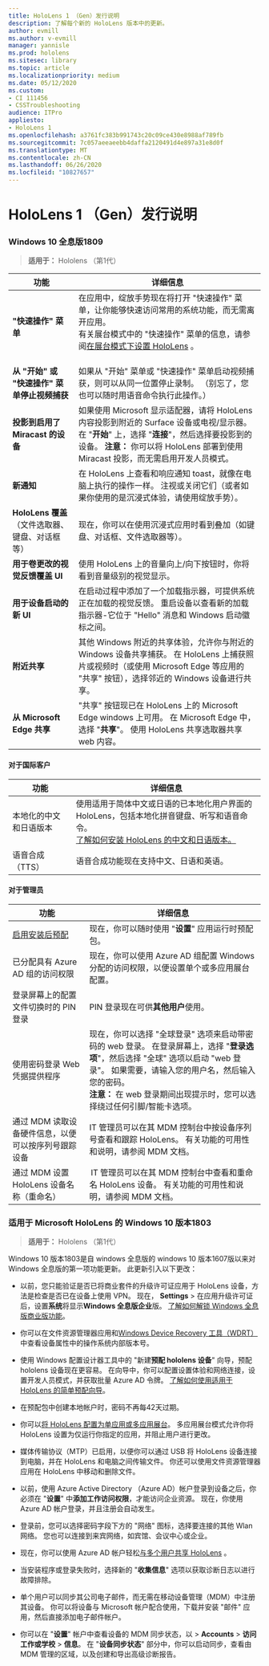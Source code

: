 ```yaml
---
title: HoloLens 1 （Gen）发行说明
description: 了解每个新的 HoloLens 版本中的更新。
author: evmill
ms.author: v-evmill
manager: yannisle
ms.prod: hololens
ms.sitesec: library
ms.topic: article
ms.localizationpriority: medium
ms.date: 05/12/2020
ms.custom:
- CI 111456
- CSSTroubleshooting
audience: ITPro
appliesto:
- HoloLens 1
ms.openlocfilehash: a3761fc383b991743c20c09ce430e8988af789fb
ms.sourcegitcommit: 7c057aeeaeebb4daffa2120491d4e897a31e8d0f
ms.translationtype: MT
ms.contentlocale: zh-CN
ms.lasthandoff: 06/26/2020
ms.locfileid: "10827657"
---
```

# HoloLens 1 （Gen）发行说明

### Windows 10 全息版1809

> **适用于：** Hololens （第1代）

| 功能 | 详细信息 |
|---|---|
| **"快速操作" 菜单** | 在应用中，绽放手势现在将打开 "快速操作" 菜单，让你能够快速访问常用的系统功能，而无需离开应用。 <br> 有关展台模式中的 "快速操作" 菜单的信息，请参阅[在展台模式下设置 HoloLens](hololens-kiosk.md) 。<br><br> |
| **从 "开始" 或 "快速操作" 菜单停止视频捕获** | 如果从 "开始" 菜单或 "快速操作" 菜单启动视频捕获，则可以从同一位置停止录制。 （别忘了，您也可以随时用语音命令执行此操作。） |
| **投影到启用了 Miracast 的设备** | 如果使用 Microsoft 显示适配器，请将 HoloLens 内容投影到附近的 Surface 设备或电视/显示器。  在 "**开始**" 上，选择 "**连接**"，然后选择要投影到的设备。 **注意：** 你可以将 HoloLens 部署到使用 Miracast 投影，而无需启用开发人员模式。 |
| **新通知** | 在 HoloLens 上查看和响应通知 toast，就像在电脑上执行的操作一样。 注视或关闭它们（或者如果你使用的是沉浸式体验，请使用绽放手势）。 |
| **HoloLens 覆盖**<br>（文件选取器、键盘、对话框等） | 现在，你可以在使用沉浸式应用时看到叠加（如键盘、对话框、文件选取器等）。 |
| **用于卷更改的视觉反馈覆盖 UI** | 使用 HoloLens 上的音量向上/向下按钮时，你将看到音量级别的视觉显示。 |
| **用于设备启动的新 UI** | 在启动过程中添加了一个加载指示器，可提供系统正在加载的视觉反馈。 重启设备以查看新的加载指示器-它位于 "Hello" 消息和 Windows 启动徽标之间。 |
| **附近共享** | 其他 Windows 附近的共享体验，允许你与附近的 Windows 设备共享捕获。 在 HoloLens 上捕获照片或视频时（或使用 Microsoft Edge 等应用的 "共享" 按钮），选择邻近的 Windows 设备进行共享。 |
| **从 Microsoft Edge 共享** | "共享" 按钮现已在 HoloLens 上的 Microsoft Edge windows 上可用。 在 Microsoft Edge 中，选择 "**共享**"。 使用 HoloLens 共享选取器共享 web 内容。 |

#### 对于国际客户

| 功能 | 详细信息 |
| --- | --- |
| 本地化的中文和日语版本 | 使用适用于简体中文或日语的已本地化用户界面的 HoloLens，包括本地化拼音键盘、听写和语音命令。<br>[了解如何安装 HoloLens 的中文和日语版本。](hololens1-install-localized.md) |
| 语音合成（TTS） | 语音合成功能现在支持中文、日语和英语。 |

#### 对于管理员

| 功能 |  详细信息  |
|---|----|
| [启用安装后预配](hololens-provisioning.md) | 现在，你可以随时使用 "**设置**" 应用运行时预配包。 |
| 已分配具有 Azure AD 组的访问权限 | 现在，你可以使用 Azure AD 组配置 Windows 分配的访问权限，以便设置单个或多应用展台配置。 |
| 登录屏幕上的配置文件切换时的 PIN 登录 | PIN 登录现在可供**其他用户**使用。 |
| 使用密码登录 Web 凭据提供程序 | 现在，你可以选择 "全球登录" 选项来启动带密码的 web 登录。 在登录屏幕上，选择 "**登录选项**"，然后选择 "全球" 选项以启动 "web 登录"。 如果需要，请输入您的用户名，然后输入您的密码。 <br>**注意：** 在 web 登录期间出现提示时，您可以选择绕过任何引脚/智能卡选项。 |
| 通过 MDM 读取设备硬件信息，以便可以按序列号跟踪设备 | IT 管理员可以在其 MDM 控制台中按设备序列号查看和跟踪 HoloLens。 有关功能的可用性和说明，请参阅 MDM 文档。 |
| 通过 MDM 设置 HoloLens 设备名称（重命名） | IT 管理员可以在其 MDM 控制台中查看和重命名 HoloLens 设备。 有关功能的可用性和说明，请参阅 MDM 文档。 |

### 适用于 Microsoft HoloLens 的 Windows 10 版本1803

> **适用于：** Hololens （第1代）

Windows 10 版本1803是自 windows 全息版的 windows 10 版本1607版以来对 Windows 全息版的第一项功能更新。 此更新引入以下更改：

- 以前，您只能验证是否已将商业套件的升级许可证应用于 HoloLens 设备，方法是检查是否已在设备上使用 VPN。 现在， **Settings**  >  在应用升级许可证后，设置**系统**将显示**Windows 全息版企业**版。 [了解如何解锁 Windows 全息版商业版功能](hololens1-upgrade-enterprise.md)。

- 你可以在文件资源管理器应用和[Windows Device Recovery 工具（WDRT）](https://support.microsoft.com/help/12379/windows-10-mobile-device-recovery-tool-faq)中查看设备属性中的操作系统内部版本号。
- 使用 Windows 配置设计器工具中的 "新建**预配 hololens 设备**" 向导，预配 hololens 设备现在更容易。 在向导中，你可以配置设置体验和网络连接，设置开发人员模式，并获取批量 Azure AD 令牌。 [了解如何使用适用于 HoloLens 的简单预配向导](hololens-provisioning.md#provisioning-package-hololens-wizard)。

- 在预配包中创建本地帐户时，密码不再每42天过期。

- 你可以[将 HoloLens 配置为单应用或多应用展台](hololens-kiosk.md)。 多应用展台模式允许你将 HoloLens 设置为仅运行你指定的应用，并阻止用户进行更改。

- 媒体传输协议（MTP）已启用，以便你可以通过 USB 将 HoloLens 设备连接到电脑，并在 HoloLens 和电脑之间传输文件。 你还可以使用文件资源管理器应用在 HoloLens 中移动和删除文件。

- 以前，使用 Azure Active Directory （Azure AD）帐户登录到设备之后，你必须在 "**设置**" 中**添加工作访问权限**，才能访问企业资源。 现在，你使用 Azure AD 帐户登录，并且注册会自动发生。

- 登录前，您可以选择密码字段下方的 "网络" 图标，选择要连接的其他 Wlan 网络。 您也可以连接到来宾网络，如宾馆、会议中心或企业。

- 现在，你可以使用 Azure AD 帐户轻松[与多个用户共享 HoloLens](hololens-multiple-users.md) 。

- 当安装程序或登录失败时，选择新的 "**收集信息**" 选项以获取诊断日志以进行故障排除。

- 单个用户可以同步其公司电子邮件，而无需在移动设备管理（MDM）中注册其设备。 你可以将设备与 Microsoft 帐户配合使用，下载并安装 "邮件" 应用，然后直接添加电子邮件帐户。

- 你可以在 "**设置**" 帐户中查看设备的 MDM 同步状态，以  >  **Accounts**  >  **访问工作或学校**  >  **信息**。 在 "**设备同步状态**" 部分中，你可以启动同步，查看由 MDM 管理的区域，以及创建和导出高级诊断报告。
